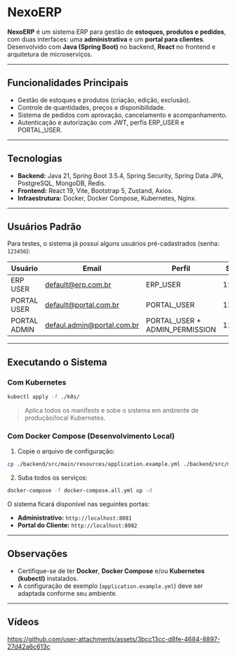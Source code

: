 # NexoERP

**NexoERP** é um sistema ERP para gestão de **estoques, produtos e pedidos**, com duas interfaces: uma **administrativa** e um **portal para clientes**.
Desenvolvido com **Java (Spring Boot)** no backend, **React** no frontend e arquitetura de microserviços.

---

## Funcionalidades Principais

* Gestão de estoques e produtos (criação, edição, exclusão).
* Controle de quantidades, preços e disponibilidade.
* Sistema de pedidos com aprovação, cancelamento e acompanhamento.
* Autenticação e autorização com JWT, perfis ERP_USER e PORTAL_USER.

---

## Tecnologias

* **Backend:** Java 21, Spring Boot 3.5.4, Spring Security, Spring Data JPA, PostgreSQL, MongoDB, Redis.
* **Frontend:** React 19, Vite, Bootstrap 5, Zustand, Axios.
* **Infraestrutura:** Docker, Docker Compose, Kubernetes, Nginx.

---

## Usuários Padrão

Para testes, o sistema já possui alguns usuários pré-cadastrados (senha: `123456`):

| Usuário      | Email                                                           | Perfil                         | Senha  |
| ------------ | --------------------------------------------------------------- | ------------------------------ | ------ |
| ERP USER     | [default@erp.com.br](mailto:default@erp.com.br)                 | ERP_USER                       | 123456 |
| PORTAL USER  | [default@portal.com.br](mailto:default@portal.com.br)           | PORTAL_USER                    | 123456 |
| PORTAL ADMIN | [defaul.admin@portal.com.br](mailto:defaul.admin@portal.com.br) | PORTAL_USER + ADMIN_PERMISSION | 123456 |

---

## Executando o Sistema

### Com Kubernetes

```bash
kubectl apply -f ./k8s/
```

> Aplica todos os manifests e sobe o sistema em ambiente de produção/local Kubernetes.

### Com Docker Compose (Desenvolvimento Local)

1. Copie o arquivo de configuração:

```bash
cp ./backend/src/main/resources/application.example.yml ./backend/src/main/resources/application.yml
```

2. Suba todos os serviços:

```bash
docker-compose -f docker-compose.all.yml up -d
```

O sistema ficará disponível nas seguintes portas:

* **Administrativo:** `http://localhost:8081`
* **Portal do Cliente:** `http://localhost:8082`

---

## Observações

* Certifique-se de ter **Docker**, **Docker Compose** e/ou **Kubernetes (kubectl)** instalados.
* A configuração de exemplo (`application.example.yml`) deve ser adaptada conforme seu ambiente.

---

## Vídeos

https://github.com/user-attachments/assets/3bcc13cc-d8fe-4684-8897-27d42a6c613c

